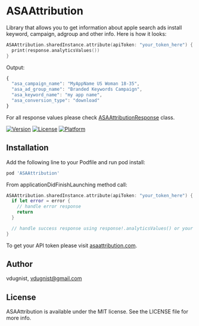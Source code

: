 # ASAAttribution

Library that allows you to get information about apple search ads install keyword, campaign, adgroup and other info. Here is how it looks:
```swift
ASAAttribution.sharedInstance.attribute(apiToken: "your_token_here") { response, error in
  print(response.analyticsValues())
}
```

Output:
```javascript
{
  "asa_campaign_name": "MyAppName US Woman 18-35",
  "asa_ad_group_name": "Branded Keywords Campaign",
  "asa_keyword_name": "my app name",
  "asa_conversion_type": "download"
}
```

For all response values please check [ASAAttributionResponse](https://github.com/vdugnist/asaattribution_lib/blob/main/ASAAttribution/Classes/ASAAttributionResponse.swift) class.


[![Version](https://img.shields.io/cocoapods/v/ASAAttribution.svg?style=flat)](https://cocoapods.org/pods/ASAAttribution)
[![License](https://img.shields.io/cocoapods/l/ASAAttribution.svg?style=flat)](https://cocoapods.org/pods/ASAAttribution)
[![Platform](https://img.shields.io/cocoapods/p/ASAAttribution.svg?style=flat)](https://cocoapods.org/pods/ASAAttribution)

## Installation

Add the following line to your Podfile and run pod install:

```ruby
pod 'ASAAttribution'
```

From applicationDidFinishLaunching method call:
```swift
ASAAttribution.sharedInstance.attribute(apiToken: "your_token_here") { response, error in
  if let error = error {
    // handle error response
    return
  }

  // handle success response using response!.analyticsValues() or your custom format
}
```

To get your API token please visit [asaattribution.com](https://asaattribution.com).

## Author

vdugnist, vdugnist@gmail.com

## License

ASAAttribution is available under the MIT license. See the LICENSE file for more info.


